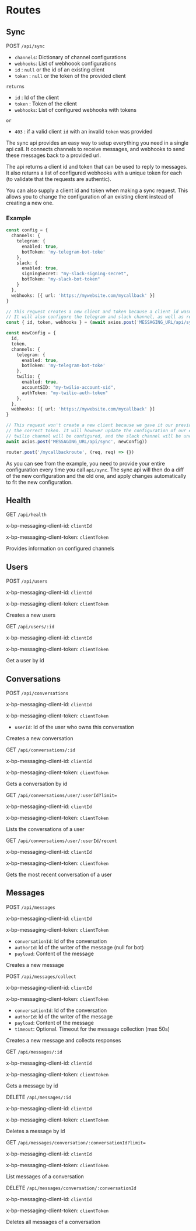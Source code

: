 # Routes

## Sync

POST `/api/sync`

- `channels`: Dictionary of channel configurations
- `webhooks`: List of webhoook configurations
- `id` : `null` or the id of an existing client
- `token` : `null` or the token of the provided client

`returns`

- `id` : Id of the client
- `token` : Token of the client
- `webhooks`: List of configured webhooks with tokens

`or`

- `403` : if a valid client `id` with an invalid `token` was provided

The sync api provides an easy way to setup everything you need in a single api call. It connects channels to receive messages, and webhooks to send these messages back to a provided url.

The api returns a client id and token that can be used to reply to messages. It also returns a list of configured webhooks with a unique token for each (to validate that the requests are authentic).

You can also supply a client id and token when making a sync request. This allows you to change the configuration of an existing client instead of creating a new one.

### Example

```ts
const config = {
  channels: {
    telegram: {
      enabled: true,
      botToken: 'my-telegram-bot-toke'
    },
    slack: {
      enabled: true,
      signingSecret: "my-slack-signing-secret",
      botToken: "my-slack-bot-token"
    }
  },
  webhooks: [{ url: 'https://mywebsite.com/mycallback' }]
}

// This request creates a new client and token because a client id wasn't supplied.
// It will also configure the telegram and slack channel, as well as return a token for the provided webhook
const { id, token, webhooks } = (await axios.post('MESSAGING_URL/api/sync', config)).data

const newConfig = {
  id,
  token,
  channels: {
    telegram: {
      enabled: true,
      botToken: 'my-telegram-bot-toke'
    },
    twilio: {
      enabled: true,
      accountSID: "my-twilio-account-sid",
      authToken: "my-twilio-auth-token"
    },
  },
  webhooks: [{ url: 'https://mywebsite.com/mycallback' }]
}

// This request won't create a new client because we gave it our previously obtained client id along with
// the correct token. It will however update the configuration of our existing client. In this case the
// twilio channel will be configured, and the slack channel will be unconfigured
await axios.post('MESSAGING_URL/api/sync', newConfig))

router.post('/mycallbackroute', (req, req) => {})
```

As you can see from the example, you need to provide your entire configuration every time you call `api/sync`. The sync api will then do a diff of the new configuration and the old one, and apply changes automatically to fit the new configuration.

## Health

GET `/api/health`

x-bp-messaging-client-id: `clientId`

x-bp-messaging-client-token: `clientToken`

Provides information on configured channels

## Users

POST `/api/users`

x-bp-messaging-client-id: `clientId`

x-bp-messaging-client-token: `clientToken`

Creates a new users

GET `/api/users/:id`

x-bp-messaging-client-id: `clientId`

x-bp-messaging-client-token: `clientToken`

Get a user by id

## Conversations

POST `/api/conversations`

x-bp-messaging-client-id: `clientId`

x-bp-messaging-client-token: `clientToken`

- `userId`: Id of the user who owns this conversation

Creates a new conversation

GET `/api/conversations/:id`

x-bp-messaging-client-id: `clientId`

x-bp-messaging-client-token: `clientToken`

Gets a conversation by id

GET `/api/conversations/user/:userId?limit=`

x-bp-messaging-client-id: `clientId`

x-bp-messaging-client-token: `clientToken`

Lists the conversations of a user

GET `/api/conversations/user/:userId/recent`

x-bp-messaging-client-id: `clientId`

x-bp-messaging-client-token: `clientToken`

Gets the most recent conversation of a user

## Messages

POST `/api/messages`

x-bp-messaging-client-id: `clientId`

x-bp-messaging-client-token: `clientToken`

- `conversationId`: Id of the conversation
- `authorId`: Id of the writer of the message (null for bot)
- `payload`: Content of the message

Creates a new message

POST `/api/messages/collect`

x-bp-messaging-client-id: `clientId`

x-bp-messaging-client-token: `clientToken`

- `conversationId`: Id of the conversation
- `authorId`: Id of the writer of the message
- `payload`: Content of the message
- `timeout`: Optional. Timeout for the message collection (max 50s)

Creates a new message and collects responses

GET `/api/messages/:id`

x-bp-messaging-client-id: `clientId`

x-bp-messaging-client-token: `clientToken`

Gets a message by id

DELETE `/api/messages/:id`

x-bp-messaging-client-id: `clientId`

x-bp-messaging-client-token: `clientToken`

Deletes a message by id

GET `/api/messages/conversation/:conversationId?limit=`

x-bp-messaging-client-id: `clientId`

x-bp-messaging-client-token: `clientToken`

List messages of a conversation

DELETE `/api/messages/conversation/:conversationId`

x-bp-messaging-client-id: `clientId`

x-bp-messaging-client-token: `clientToken`

Deletes all messages of a conversation
